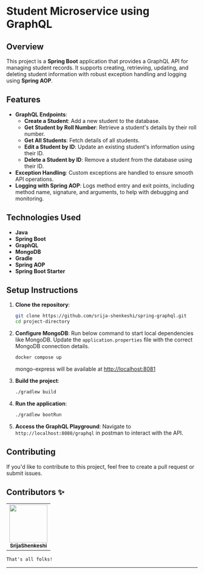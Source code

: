 # Student Microservice using GraphQL

## Overview
This project is a **Spring Boot** application that provides a GraphQL API for managing student records. It supports creating, retrieving, updating, and deleting student information with robust exception handling and logging using **Spring AOP**.

## Features
- **GraphQL Endpoints**:
    - **Create a Student**: Add a new student to the database.
    - **Get Student by Roll Number**: Retrieve a student's details by their roll number.
    - **Get All Students**: Fetch details of all students.
    - **Edit a Student by ID**: Update an existing student's information using their ID.
    - **Delete a Student by ID**: Remove a student from the database using their ID.
- **Exception Handling**: Custom exceptions are handled to ensure smooth API operations.
- **Logging with Spring AOP**: Logs method entry and exit points, including method name, signature, and arguments, to help with debugging and monitoring.

## Technologies Used
- **Java**
- **Spring Boot**
- **GraphQL**
- **MongoDB**
- **Gradle**
- **Spring AOP**
- **Spring Boot Starter**

## Setup Instructions
1. **Clone the repository**:
    ```bash
    git clone https://github.com/srija-shenkeshi/spring-graphql.git
    cd project-directory
    ```

2. **Configure MongoDB**:
   Run below command to start local dependencies like MongoDB. Update the `application.properties` file with the correct MongoDB connection details.
    ```bash
    docker compose up
    ```
    mongo-express will be available at <http://localhost:8081> <br />


3. **Build the project**:
    ```bash
    ./gradlew build
    ```

4. **Run the application**:
    ```bash
    ./gradlew bootRun
    ```

5. **Access the GraphQL Playground**:
   Navigate to `http://localhost:8080/graphql` in postman to interact with the API.

## Contributing
If you'd like to contribute to this project, feel free to create a pull request or submit issues.

## Contributors ✨

<!-- ALL-CONTRIBUTORS-LIST:START - Do not remove or modify this section -->
<!-- prettier-ignore-start -->
<!-- markdownlint-disable -->
<table>
  <tr>
    <td align="center"><a href="https://github.com/srija-shenkeshi"><img src="https://avatars.githubusercontent.com/u/98575238?s=400&u=3997d67f470a632951b9dfbbac34301e991e6539&v=4" width="100px;" alt=""/><br /><sub><b>SrijaShenkeshi</b></sub></a><br /></td>
  </tr>
</table>

<!-- markdownlint-restore -->
<!-- prettier-ignore-end -->

<!-- ALL-CONTRIBUTORS-LIST:END -->

    That's all folks! 

---
